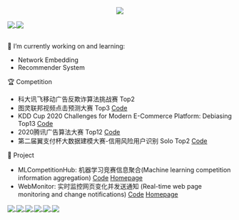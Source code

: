 <p align="center"> 
 <img src="https://profile-counter.glitch.me/LogicJake/count.svg"/>
</p>

<a href="https://github.com/LogicJake">
  <img align="center" src="https://github-readme-stats-teal.vercel.app/api?username=LogicJake&show_icons=truet&include_all_commits=True&hide=contribs"/>
</a>

<a href="https://github.com/LogicJake">
  <img align="center" src="https://github-readme-stats-teal.vercel.app/api/top-langs/?username=LogicJake&layout=compact" />
</a>

<br>
<br>

🔭 I’m currently working on and learning:
  - Network Embedding
  - Recommender System

:trophy: Competition
  - 科大讯飞移动广告反欺诈算法挑战赛 Top2
  - 图灵联邦视频点击预测大赛 Top3 [Code](https://github.com/LogicJake/tuling-video-click-top3)
  - KDD Cup 2020 Challenges for Modern E-Commerce Platform: Debiasing Top13 [Code](https://github.com/LogicJake/2020_KDD_Debiasing_TOP13)
  - 2020腾讯广告算法大赛 Top12 [Code](https://github.com/LogicJake/Tencent_Ads_Algo_2020_TOP12)
  - 第二届翼支付杯大数据建模大赛-信用风险用户识别 Solo Top2 [Code](https://github.com/LogicJake/2020-yizhifu-credit-risk-user-identification-Top2)

:wrench: Project
  - MLCompetitionHub: 机器学习竞赛信息聚合(Machine learning competition information aggregation) [Code](https://github.com/LogicJake/MLCompetitionHub) [Homepage](https://www.logicjake.xyz/MLCompetitionHub/)
  - WebMonitor: 实时监控网页变化并发送通知
(Real-time web page monitoring and change notifications) [Code](https://github.com/LogicJake/WebMonitor) [Homepage](https://www.logicjake.xyz/WebMonitor)



<a href="https://github.com/LogicJake/tianchi-loan-default-prediction-top11">
  <img align="center" src="https://github-readme-stats-teal.vercel.app/api/pin/?username=LogicJake&repo=tianchi-loan-default-prediction-top11&theme=" />
</a>

<a href="https://github.com/LogicJake/2020-pingan-digital">
  <img align="center" src="https://github-readme-stats-teal.vercel.app/api/pin/?username=LogicJake&repo=2020-pingan-digital&theme=" />
</a>

<a href="https://github.com/LogicJake/tuling-video-click-top3">
  <img align="center" src="https://github-readme-stats-teal.vercel.app/api/pin/?username=LogicJake&repo=tuling-video-click-top3&theme=" />
</a>

<a href="https://github.com/LogicJake/tianyicup-education">
  <img align="center" src="https://github-readme-stats-teal.vercel.app/api/pin/?username=LogicJake&repo=tianyicup-education&theme=" />
</a>

<a href="https://github.com/LogicJake/tianchi-news-recommendation">
  <img align="center" src="https://github-readme-stats-teal.vercel.app/api/pin/?username=LogicJake&repo=tianchi-news-recommendation&theme=" />
</a>

<a href="https://github.com/LogicJake/2020-gslab-ml-top4">
  <img align="center" src="https://github-readme-stats-teal.vercel.app/api/pin/?username=LogicJake&repo=2020-gslab-ml-top4&theme=" />
</a>
